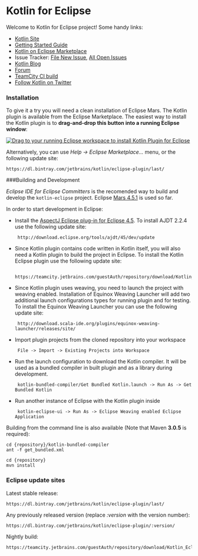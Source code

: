 Kotlin for Eclipse
==============
Welcome to Kotlin for Eclipse project! Some handy links:

 * [Kotlin Site](http://kotlinlang.org/)
 * [Getting Started Guide](http://kotlinlang.org/docs/tutorials/getting-started-eclipse.html)
 * [Kotlin on Eclipse Marketplace](https://marketplace.eclipse.org/content/kotlin-plugin-eclipse)
 * Issue Tracker: [File New Issue](https://youtrack.jetbrains.com/newIssue?project=KT&clearDraft=true&c=Subsystems+Eclipse+Plugin), [All Open Issues](https://youtrack.jetbrains.com/search/Kotlin%20Eclipse-19206?q=%23Unresolved)
 * [Kotlin Blog](http://blog.jetbrains.com/kotlin/)
 * [Forum](https://discuss.kotlinlang.org/)
 * [TeamCity CI build](https://teamcity.jetbrains.com/viewType.html?buildTypeId=Kotlin_EclipsePlugin)
 * [Follow Kotlin on Twitter](https://twitter.com/kotlin)

### Installation

To give it a try you will need a clean installation of Eclipse Mars. The Kotlin plugin is available from the Eclipse Marketplace. The easiest way to install the Kotlin plugin is to **drag-and-drop this button into a running Eclipse window**:

<a href="http://marketplace.eclipse.org/marketplace-client-intro?mpc_install=2257536" class="drag" title="Drag to your running Eclipse workspace to install Kotlin Plugin for Eclipse"><img src="https://marketplace.eclipse.org/sites/all/themes/solstice/_themes/solstice_marketplace/public/images/btn-install.png" alt="Drag to your running Eclipse workspace to install Kotlin Plugin for Eclipse" /></a>

Alternatively, you can use *Help -> Eclipse Marketplace…* menu, or the following update site:

    https://dl.bintray.com/jetbrains/kotlin/eclipse-plugin/last/

###Building and Development

*Eclipse IDE for Eclipse Committers* is the recomended way to build and develop the `kotlin-eclipse` project. Eclipse [Mars 4.5.1](http://www.eclipse.org/downloads/packages/eclipse-ide-eclipse-committers-451/mars1) is used so far.

In order to start development in Eclipse:
 - Install the [AspectJ Eclipse plug-in for Eclipse 4.5](http://www.eclipse.org/ajdt/downloads/index.php). To install AJDT 2.2.4 use the following update site: 

 		http://download.eclipse.org/tools/ajdt/45/dev/update

 - Since Kotlin plugin contains code written in Kotlin itself, you will also need a Kotlin plugin to build the project in Eclipse. To install the Kotlin Eclipse plugin use the following update site:

 		https://teamcity.jetbrains.com/guestAuth/repository/download/Kotlin_EclipsePlugin/bootstrap.tcbuildtag/

 - Since Kotlin plugin uses weaving, you need to launch the project with weaving enabled. Installation of Equinox Weaving Launcher will add two additional launch configurations types for running plugin and for testing. To install the Equinox Weaving Launcher you can use the following update site: 

 		http://download.scala-ide.org/plugins/equinox-weaving-launcher/releases/site/

 - Import plugin projects from the cloned repository into your workspace 
 
        File -> Import -> Existing Projects into Workspace

 - Run the launch configuration to download the Kotlin compiler. It will be used as a bundled compiler in built plugin and as a library during development.
 
        kotlin-bundled-compiler/Get Bundled Kotlin.launch -> Run As -> Get Bundled Kotlin

 - Run another instance of Eclipse with the Kotlin plugin inside 
 
        kotlin-eclipse-ui -> Run As -> Eclipse Weaving enabled Eclipse Application

Building from the command line is also available (Note that Maven **3.0.5** is required):

    cd {repository}/kotlin-bundled-compiler
    ant -f get_bundled.xml  

    cd {repository}
    mvn install

### Eclipse update sites

Latest stable release:

    https://dl.bintray.com/jetbrains/kotlin/eclipse-plugin/last/

Any previously released version (replace *:version* with the version number):

    https://dl.bintray.com/jetbrains/kotlin/eclipse-plugin/:version/

Nightly build:

    https://teamcity.jetbrains.com/guestAuth/repository/download/Kotlin_EclipsePlugin/.lastSuccessful/

